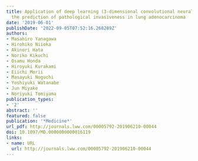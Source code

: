 ```yaml
---
title: Application of deep learning (3-dimensional convolutional neural network) for
  the prediction of pathological invasiveness in lung adenocarcinoma
date: '2019-06-01'
publishDate: '2022-09-05T07:52:16.268289Z'
authors:
- Masahiro Yanagawa
- Hirohiko Niioka
- Akinori Hata
- Noriko Kikuchi
- Osamu Honda
- Hiroyuki Kurakami
- Eiichi Morii
- Masayuki Noguchi
- Yoshiyuki Watanabe
- Jun Miyake
- Noriyuki Tomiyama
publication_types:
- '2'
abstract: ''
featured: false
publication: '*Medicine*'
url_pdf: http://journals.lww.com/00005792-201906210-00044
doi: 10.1097/MD.0000000000016119
links:
- name: URL
  url: http://journals.lww.com/00005792-201906210-00044
---
```


